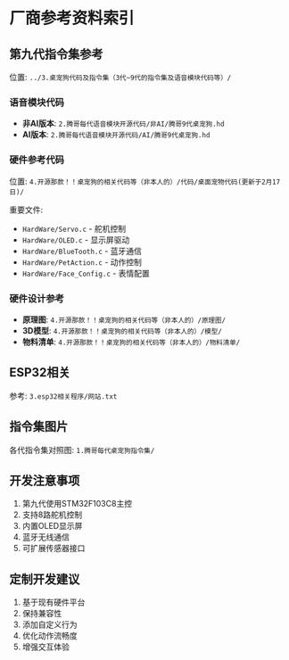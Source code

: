 # 厂商参考资料索引

## 第九代指令集参考
位置: `../3.桌宠狗代码及指令集（3代~9代的指令集及语音模块代码等）/`

### 语音模块代码
- **非AI版本**: `2.腾哥每代语音模块开源代码/非AI/腾哥9代桌宠狗.hd`
- **AI版本**: `2.腾哥每代语音模块开源代码/AI/腾哥9代桌宠狗.hd`

### 硬件参考代码
位置: `4.开源那款！！桌宠狗的相关代码等（非本人的）/代码/桌面宠物代码(更新于2月17日)/`

重要文件:
- `HardWare/Servo.c` - 舵机控制
- `HardWare/OLED.c` - 显示屏驱动
- `HardWare/BlueTooth.c` - 蓝牙通信
- `HardWare/PetAction.c` - 动作控制
- `HardWare/Face_Config.c` - 表情配置

### 硬件设计参考
- **原理图**: `4.开源那款！！桌宠狗的相关代码等（非本人的）/原理图/`
- **3D模型**: `4.开源那款！！桌宠狗的相关代码等（非本人的）/模型/`
- **物料清单**: `4.开源那款！！桌宠狗的相关代码等（非本人的）/物料清单/`

## ESP32相关
参考: `3.esp32相关程序/网站.txt`

## 指令集图片
各代指令集对照图: `1.腾哥每代桌宠狗指令集/`

## 开发注意事项
1. 第九代使用STM32F103C8主控
2. 支持8路舵机控制
3. 内置OLED显示屏
4. 蓝牙无线通信
5. 可扩展传感器接口

## 定制开发建议
1. 基于现有硬件平台
2. 保持兼容性
3. 添加自定义行为
4. 优化动作流畅度
5. 增强交互体验
